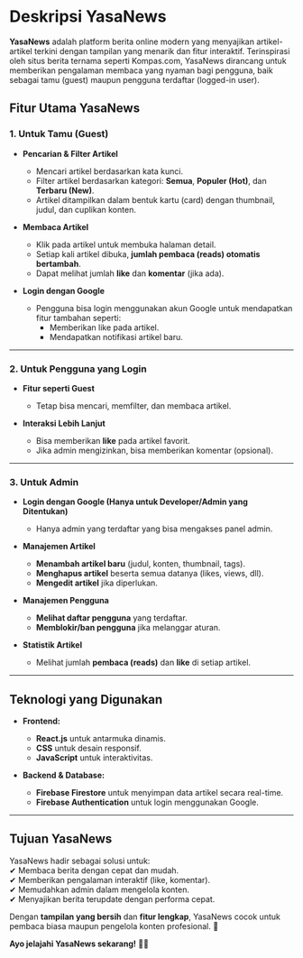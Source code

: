 # **Deskripsi YasaNews**  

**YasaNews** adalah platform berita online modern yang menyajikan artikel-artikel terkini dengan tampilan yang menarik dan fitur interaktif. Terinspirasi oleh situs berita ternama seperti Kompas.com, YasaNews dirancang untuk memberikan pengalaman membaca yang nyaman bagi pengguna, baik sebagai tamu (guest) maupun pengguna terdaftar (logged-in user).  

## **Fitur Utama YasaNews**  

### **1. Untuk Tamu (Guest)**
- **Pencarian & Filter Artikel**  
  - Mencari artikel berdasarkan kata kunci.  
  - Filter artikel berdasarkan kategori: **Semua**, **Populer (Hot)**, dan **Terbaru (New)**.  
  - Artikel ditampilkan dalam bentuk kartu (card) dengan thumbnail, judul, dan cuplikan konten.  

- **Membaca Artikel**  
  - Klik pada artikel untuk membuka halaman detail.  
  - Setiap kali artikel dibuka, **jumlah pembaca (reads) otomatis bertambah**.  
  - Dapat melihat jumlah **like** dan **komentar** (jika ada).  

- **Login dengan Google**  
  - Pengguna bisa login menggunakan akun Google untuk mendapatkan fitur tambahan seperti:  
    - Memberikan like pada artikel.  
    - Mendapatkan notifikasi artikel baru.  

---

### **2. Untuk Pengguna yang Login**  
- **Fitur seperti Guest**  
  - Tetap bisa mencari, memfilter, dan membaca artikel.  

- **Interaksi Lebih Lanjut**  
  - Bisa memberikan **like** pada artikel favorit.  
  - Jika admin mengizinkan, bisa memberikan komentar (opsional).  

---

### **3. Untuk Admin**  
- **Login dengan Google (Hanya untuk Developer/Admin yang Ditentukan)**  
  - Hanya admin yang terdaftar yang bisa mengakses panel admin.  

- **Manajemen Artikel**  
  - **Menambah artikel baru** (judul, konten, thumbnail, tags).  
  - **Menghapus artikel** beserta semua datanya (likes, views, dll).  
  - **Mengedit artikel** jika diperlukan.  

- **Manajemen Pengguna**  
  - **Melihat daftar pengguna** yang terdaftar.  
  - **Memblokir/ban pengguna** jika melanggar aturan.  

- **Statistik Artikel**  
  - Melihat jumlah **pembaca (reads)** dan **like** di setiap artikel.  

---

## **Teknologi yang Digunakan**  
- **Frontend:**  
  - **React.js** untuk antarmuka dinamis.  
  - **CSS** untuk desain responsif.  
  - **JavaScript** untuk interaktivitas.  

- **Backend & Database:**  
  - **Firebase Firestore** untuk menyimpan data artikel secara real-time.  
  - **Firebase Authentication** untuk login menggunakan Google.  

---

## **Tujuan YasaNews**  
YasaNews hadir sebagai solusi untuk:  
✔ Membaca berita dengan cepat dan mudah.  
✔ Memberikan pengalaman interaktif (like, komentar).  
✔ Memudahkan admin dalam mengelola konten.  
✔ Menyajikan berita terupdate dengan performa cepat.  

Dengan **tampilan yang bersih** dan **fitur lengkap**, YasaNews cocok untuk pembaca biasa maupun pengelola konten profesional. 🚀  

**Ayo jelajahi YasaNews sekarang!** 📰✨
